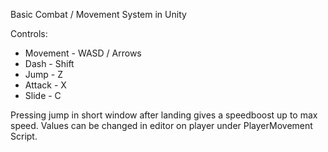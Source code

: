 Basic Combat / Movement System in Unity

Controls:
- Movement - WASD / Arrows
- Dash - Shift
- Jump - Z
- Attack - X
- Slide - C

Pressing jump in short window after landing gives a speedboost up to max speed.
Values can be changed in editor on player under PlayerMovement Script.
